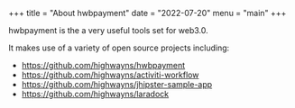 +++
title = "About hwbpayment"
date = "2022-07-20"
menu = "main"
+++

hwbpayment is the a very useful tools set for web3.0.

It makes use of a variety of open source projects including:

* https://github.com/highwayns/hwbpayment
* https://github.com/highwayns/activiti-workflow
* https://github.com/highwayns/jhipster-sample-app
* https://github.com/highwayns/laradock

